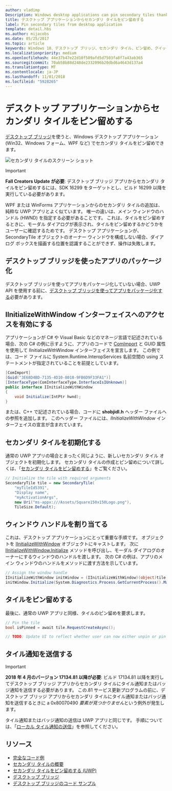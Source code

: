 ```yaml
---
author: vladimp
Description: Windows desktop applications can pin secondary tiles thanks to the Desktop Bridge!
title: デスクトップ アプリケーションからセカンダリ タイルをピン留めする
label: Pin secondary tiles from desktop application
template: detail.hbs
ms.author: mijacobs
ms.date: 05/25/2017
ms.topic: article
keywords: Windows 10、デスクトップ ブリッジ、セカンダリ タイル、ピン留め、クイックスタート、コード サンプル、例、デスクトップ アプリケーション、Win32、WinForms、WPF
ms.localizationpriority: medium
ms.openlocfilehash: 44e37b47e22d10f509afd5d7503fa8f7a43ab365
ms.sourcegitcommit: 70ab58b88d248de2332096b20dbd6a4643d137a4
ms.translationtype: MT
ms.contentlocale: ja-JP
ms.lasthandoff: 11/01/2018
ms.locfileid: "5928265"
---
```

# <a name="pin-secondary-tiles-from-desktop-application"></a>デスクトップ アプリケーションからセカンダリ タイルをピン留めする


[デスクトップ ブリッジ](https://developer.microsoft.com/windows/bridges/desktop)を使うと、Windows デスクトップ アプリケーション (Win32、Windows フォーム、WPF など) でセカンダリ タイルをピン留めできます。

![セカンダリ タイルのスクリーン ショット](images/secondarytiles.png)

> [!IMPORTANT]
> **Fall Creators Update が必要**: デスクトップ ブリッジ アプリからセカンダリ タイルをピン留めするには、SDK 16299 をターゲットとし、ビルド 16299 以降を実行している必要があります。

WPF または WinForms アプリケーションからのセカンダリ タイルの追加は、純粋な UWP アプリとよく似ています。 唯一の違いは、メイン ウィンドウのハンドル (HWND) を指定する必要があることです。 これは、タイルをピン留めするときに、モーダル ダイアログが表示され、タイルをピン留めするかどうかをユーザーに確認するためです。 デスクトップ アプリケーションが、SecondaryTile オブジェクトのオーナー ウィンドウを構成しない場合、ダイアログ ボックスを描画する位置を認識することができず、操作は失敗します。


## <a name="package-your-app-with-desktop-bridge"></a>デスクトップ ブリッジを使ったアプリのパッケージ化

デスクトップ ブリッジを使ってアプリをパッケージ化していない場合、UWP API を使用する前に、[デスクトップ ブリッジを使ってアプリをパッケージ化する](https://docs.microsoft.com/windows/uwp/porting/desktop-to-uwp-root)必要があります。


## <a name="enable-access-to-iinitializewithwindow-interface"></a>IInitializeWithWindow インターフェイスへのアクセスを有効にする

アプリケーションが C# や Visual Basic などのマネージ言語で記述されている場合、次の C# の例に示すように、アプリのコードで [ComImport](https://msdn.microsoft.com/library/system.runtime.interopservices.comimportattribute.aspx) と GUID 属性を使用して IInitializeWithWindow インターフェイスを宣言します。 この例では、コード ファイルに System.Runtime.InteropServices 名前空間の using ステートメントが指定されていることを前提としています。

```csharp
[ComImport]
[Guid("3E68D4BD-7135-4D10-8018-9FB6D9F33FA1")]
[InterfaceType(ComInterfaceType.InterfaceIsIUnknown)]
public interface IInitializeWithWindow
{
    void Initialize(IntPtr hwnd);
}
```

または、C++ で記述されている場合、コードに **shobjidl.h** ヘッダー ファイルへの参照を追加します。 このヘッダー ファイルには、*IInitializeWithWindow* インターフェイスの宣言が含まれています。


## <a name="initialize-the-secondary-tile"></a>セカンダリ タイルを初期化する

通常の UWP アプリの場合とまったく同じように、新しいセカンダリ タイル オブジェクトを初期化します。 セカンダリ タイルの作成とピン留めについて詳しくは、「[セカンダリ タイルをピン留めする](secondary-tiles-pinning.md)」をご覧ください。

```csharp
// Initialize the tile with required arguments
SecondaryTile tile = new SecondaryTile(
    "myTileId5391",
    "Display name",
    "myActivationArgs",
    new Uri("ms-appx:///Assets/Square150x150Logo.png"),
    TileSize.Default);
```


## <a name="assign-the-window-handle"></a>ウィンドウ ハンドルを割り当てる

これは、デスクトップ アプリケーションにとって重要な手順です。 オブジェクトを [IInitializeWithWindow](https://msdn.microsoft.com/library/windows/desktop/hh706981.aspx) オブジェクトにキャストします。 次に [IInitializeWithWindow.Initialize](https://msdn.microsoft.com/library/windows/desktop/hh706982.aspx) メソッドを呼び出し、モーダル ダイアログのオーナーにするウィンドウのハンドルを渡します。 次の C# の例は、アプリのメイン ウィンドウのハンドルをメソッドに渡す方法を示しています。

```csharp
// Assign the window handle
IInitializeWithWindow initWindow = (IInitializeWithWindow)(object)tile;
initWindow.Initialize(System.Diagnostics.Process.GetCurrentProcess().MainWindowHandle);
```


## <a name="pin-the-tile"></a>タイルをピン留めする

最後に、通常の UWP アプリと同様、タイルのピン留めを要求します。

```csharp
// Pin the tile
bool isPinned = await tile.RequestCreateAsync();

// TODO: Update UI to reflect whether user can now either unpin or pin
```


## <a name="send-tile-notifications"></a>タイル通知を送信する

> [!IMPORTANT]
> **2018 年 4 月のバージョン 17134.81 以降が必要**: ビルド 17134.81 以降を実行してデスクトップ ブリッジ アプリからセカンダリ タイルにタイル通知またはバッジ通知を送信する必要があります。 この.81 サービス更新プログラムの前に、デスクトップ ブリッジ アプリからセカンダリ タイルにタイル通知またはバッジ通知を送信するときに a 0x80070490 *要素が見つかりません*という例外が発生します。

タイル通知またはバッジ通知の送信は UWP アプリと同じです。 手順については、「[ローカル タイル通知の送信](sending-a-local-tile-notification.md)」を参照してください。


## <a name="resources"></a>リソース

* [完全なコード例](https://github.com/Microsoft/DesktopBridgeToUWP-Samples/tree/master/Samples/SecondaryTileSample)
* [セカンダリ タイルの概要](secondary-tiles.md)
* [セカンダリ タイルをピン留めする (UWP)](secondary-tiles-pinning.md)
* [デスクトップ ブリッジ](https://developer.microsoft.com/windows/bridges/desktop)
* [デスクトップ ブリッジのコード サンプル](https://github.com/Microsoft/DesktopBridgeToUWP-Samples)